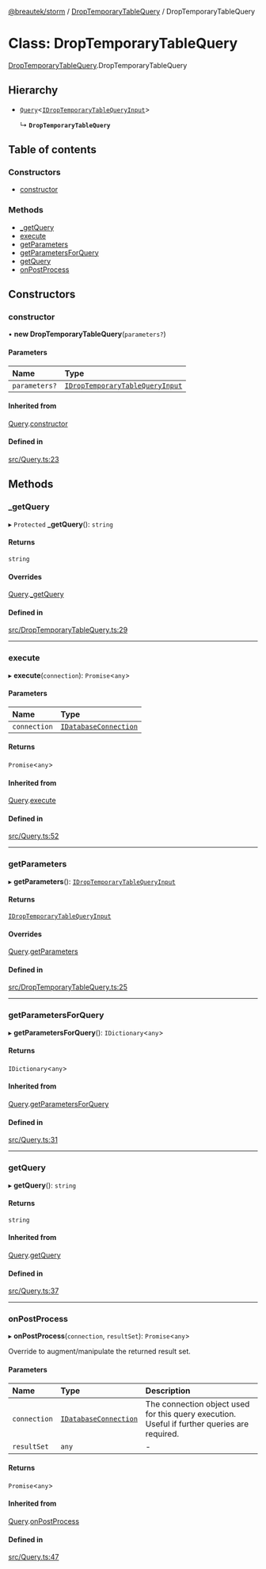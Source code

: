 [@breautek/storm](../README.md) / [DropTemporaryTableQuery](../modules/DropTemporaryTableQuery.md) / DropTemporaryTableQuery

# Class: DropTemporaryTableQuery

[DropTemporaryTableQuery](../modules/DropTemporaryTableQuery.md).DropTemporaryTableQuery

## Hierarchy

- [`Query`](Query.Query-1.md)<[`IDropTemporaryTableQueryInput`](../interfaces/DropTemporaryTableQuery.IDropTemporaryTableQueryInput.md)\>

  ↳ **`DropTemporaryTableQuery`**

## Table of contents

### Constructors

- [constructor](DropTemporaryTableQuery.DropTemporaryTableQuery-1.md#constructor)

### Methods

- [\_getQuery](DropTemporaryTableQuery.DropTemporaryTableQuery-1.md#_getquery)
- [execute](DropTemporaryTableQuery.DropTemporaryTableQuery-1.md#execute)
- [getParameters](DropTemporaryTableQuery.DropTemporaryTableQuery-1.md#getparameters)
- [getParametersForQuery](DropTemporaryTableQuery.DropTemporaryTableQuery-1.md#getparametersforquery)
- [getQuery](DropTemporaryTableQuery.DropTemporaryTableQuery-1.md#getquery)
- [onPostProcess](DropTemporaryTableQuery.DropTemporaryTableQuery-1.md#onpostprocess)

## Constructors

### constructor

• **new DropTemporaryTableQuery**(`parameters?`)

#### Parameters

| Name | Type |
| :------ | :------ |
| `parameters?` | [`IDropTemporaryTableQueryInput`](../interfaces/DropTemporaryTableQuery.IDropTemporaryTableQueryInput.md) |

#### Inherited from

[Query](Query.Query-1.md).[constructor](Query.Query-1.md#constructor)

#### Defined in

[src/Query.ts:23](https://github.com/breautek/storm/blob/8fb5f8c/src/Query.ts#L23)

## Methods

### \_getQuery

▸ `Protected` **_getQuery**(): `string`

#### Returns

`string`

#### Overrides

[Query](Query.Query-1.md).[_getQuery](Query.Query-1.md#_getquery)

#### Defined in

[src/DropTemporaryTableQuery.ts:29](https://github.com/breautek/storm/blob/8fb5f8c/src/DropTemporaryTableQuery.ts#L29)

___

### execute

▸ **execute**(`connection`): `Promise`<`any`\>

#### Parameters

| Name | Type |
| :------ | :------ |
| `connection` | [`IDatabaseConnection`](../interfaces/IDatabaseConnection.IDatabaseConnection-1.md) |

#### Returns

`Promise`<`any`\>

#### Inherited from

[Query](Query.Query-1.md).[execute](Query.Query-1.md#execute)

#### Defined in

[src/Query.ts:52](https://github.com/breautek/storm/blob/8fb5f8c/src/Query.ts#L52)

___

### getParameters

▸ **getParameters**(): [`IDropTemporaryTableQueryInput`](../interfaces/DropTemporaryTableQuery.IDropTemporaryTableQueryInput.md)

#### Returns

[`IDropTemporaryTableQueryInput`](../interfaces/DropTemporaryTableQuery.IDropTemporaryTableQueryInput.md)

#### Overrides

[Query](Query.Query-1.md).[getParameters](Query.Query-1.md#getparameters)

#### Defined in

[src/DropTemporaryTableQuery.ts:25](https://github.com/breautek/storm/blob/8fb5f8c/src/DropTemporaryTableQuery.ts#L25)

___

### getParametersForQuery

▸ **getParametersForQuery**(): `IDictionary`<`any`\>

#### Returns

`IDictionary`<`any`\>

#### Inherited from

[Query](Query.Query-1.md).[getParametersForQuery](Query.Query-1.md#getparametersforquery)

#### Defined in

[src/Query.ts:31](https://github.com/breautek/storm/blob/8fb5f8c/src/Query.ts#L31)

___

### getQuery

▸ **getQuery**(): `string`

#### Returns

`string`

#### Inherited from

[Query](Query.Query-1.md).[getQuery](Query.Query-1.md#getquery)

#### Defined in

[src/Query.ts:37](https://github.com/breautek/storm/blob/8fb5f8c/src/Query.ts#L37)

___

### onPostProcess

▸ **onPostProcess**(`connection`, `resultSet`): `Promise`<`any`\>

Override to augment/manipulate the returned result set.

#### Parameters

| Name | Type | Description |
| :------ | :------ | :------ |
| `connection` | [`IDatabaseConnection`](../interfaces/IDatabaseConnection.IDatabaseConnection-1.md) | The connection object used for this query execution. Useful if further queries are required. |
| `resultSet` | `any` | - |

#### Returns

`Promise`<`any`\>

#### Inherited from

[Query](Query.Query-1.md).[onPostProcess](Query.Query-1.md#onpostprocess)

#### Defined in

[src/Query.ts:47](https://github.com/breautek/storm/blob/8fb5f8c/src/Query.ts#L47)

